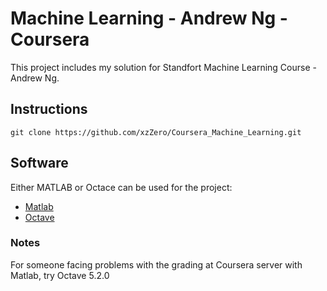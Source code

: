 # Machine Learning - Andrew Ng - Coursera
This project includes my solution for Standfort Machine Learning Course - Andrew Ng.

## Instructions
```
git clone https://github.com/xzZero/Coursera_Machine_Learning.git
```

## Software
Either MATLAB or Octace can be used for the project:
* [Matlab](https://github.com/xzZero/Coursera_Machine_Learning.git)
* [Octave](https://www.gnu.org/software/octave/download.html)

### Notes
For someone facing problems with the grading at Coursera server with Matlab, try Octave 5.2.0
